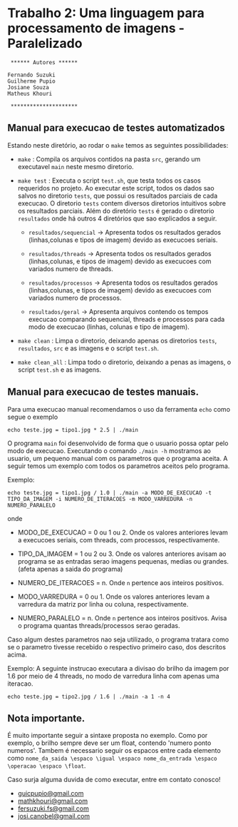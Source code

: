 # Trabalho 2: Uma linguagem para processamento de imagens - Paralelizado

     ****** Autores ******

	Fernando Suzuki
	Guilherme Pupio
	Josiane Souza
	Matheus Khouri

     *********************

## Manual para execucao de testes automatizados

Estando neste diretório, ao rodar o `make` temos as seguintes possibilidades:

* `make`		: Compila os arquivos contidos na pasta `src`, gerando um executavel `main` neste mesmo diretorio.

* `make test`	: Executa o script `test.sh`, que testa todos os casos requeridos no projeto. Ao executar este script, todos os dados sao salvos no diretorio `tests`, que possui os resultados parciais de cada execucao. O diretorio `tests` contem diversos diretorios intuitivos sobre os resultados parciais. Além do diretório `tests` é gerado o diretorio `resultados` onde há outros 4 diretórios que sao explicados a seguir.

	* `resultados/sequencial` -> Apresenta todos os resultados gerados (linhas,colunas e tipos de imagem) devido as execucoes seriais.	

	* `resultados/threads`	-> Apresenta todos os resultados gerados (linhas,colunas, e tipos de imagem) devido as execucoes com variados numero de threads.

	* `resultados/processos`	-> Apresenta todos os resultados gerados (linhas,colunas, e tipos de imagem) devido as execucoes com variados numero de processos.

	* `resultados/geral` 	-> Apresenta arquivos contendo os tempos execucao comparando sequencial, threads e processos para cada modo de execucao (linhas, colunas e tipo de imagem).

* `make clean`	: Limpa o diretorio, deixando apenas os diretorios `tests`, `resultados`, `src` e as imagens e o script `test.sh`.

* `make clean_all` : Limpa todo o diretorio, deixando a penas as imagens, o script `test.sh` e as imagens.


##  Manual para execucao de testes manuais.

Para uma execucao manual recomendamos o uso da ferramenta `echo` como segue o exemplo

 `echo teste.jpg = tipo1.jpg * 2.5 | ./main`

O programa `main` foi desenvolvido de forma que o usuario possa optar pelo modo de execucao. Executando o comando `./main -h` mostramos ao usuario, um pequeno manual com os parametros que o programa aceita. A seguir temos um exemplo com todos os parametros aceitos pelo programa.

Exemplo:

`echo teste.jpg = tipo1.jpg / 1.0 | ./main -a MODO_DE_EXECUCAO -t TIPO_DA_IMAGEM -i NUMERO_DE_ITERACOES -m MODO_VARREDURA -n NUMERO_PARALELO`

onde 

* MODO_DE_EXECUCAO = 0 ou 1 ou 2. Onde os valores anteriores levam a execucoes seriais, com threads, com processos, respectivamente.

* TIPO_DA_IMAGEM = 1 ou 2 ou 3. Onde os valores anteriores avisam ao programa se as entradas serao imagens pequenas, medias ou grandes. (afeta apenas a saida do programa)

* NUMERO_DE_ITERACOES = n. Onde `n` pertence aos inteiros positivos. 

* MODO_VARREDURA = 0 ou 1. Onde os valores anteriores levam a varredura da matriz por linha ou coluna, respectivamente.

* NUMERO_PARALELO = n. Onde `n` pertence aos inteiros positivos. Avisa o programa quantas threads/processos serao geradas.

Caso algum destes parametros nao seja utilizado, o programa tratara como se o parametro tivesse recebido o respectivo primeiro caso, dos descritos acima.

Exemplo:
	A seguinte instrucao executara a divisao do brilho da imagem por 1.6 por meio de 4 threads, no modo de varredura linha com apenas uma iteracao. 

`echo teste.jpg = tipo2.jpg / 1.6 | ./main -a 1 -n 4`

 
## Nota importante.

É muito importante seguir a sintaxe proposta no exemplo. Como por exemplo, o brilho sempre deve ser um float, contendo 'numero ponto numeros'. Tambem é necessario seguir os espacos entre cada elemento como `nome_da_saida \espaco \igual \espaco nome_da_entrada \espaco \operacao \espaco \float`.


Caso surja alguma duvida de como executar, entre em contato conosco!

* guicpupio@gmail.com
* mathkhouri@gmail.com
* fersuzuki.fs@gmail.com
* josi.canobel@gmail.com


